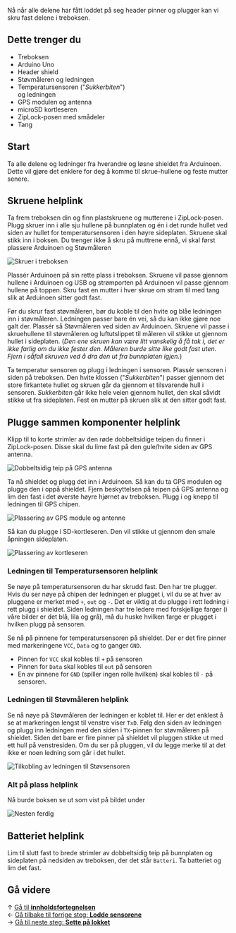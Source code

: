 Nå når alle delene har fått loddet på seg header pinner og plugger kan vi skru fast delene i treboksen.

## Dette trenger du

* Treboksen
* Arduino Uno
* Header shield
* Støvmåleren og ledningen
* Temperatursensoren ("*Sukkerbiten*")  
  og ledningen
* GPS modulen og antenna
* microSD kortleseren
* ZipLock-posen med smådeler
* Tang

## Start

Ta alle delene og ledninger fra hverandre og løsne shieldet fra Arduinoen. Dette vil gjøre det enklere for deg å komme til skrue-hullene og feste mutter senere.

## Skruene helplink

Ta frem treboksen din og finn plastskruene og mutterene i ZipLock-posen. Plugg skruer inn i alle sju hullene på bunnplaten og én i det runde hullet ved siden av hullet for temperatursensoren i den høyre sideplaten. Skruene skal stikk inn i boksen. Du trenger ikke å skru på muttrene ennå, vi skal først plassere Arduinoen og Støvmåleren

![Skruer i treboksen][skrews-placement]

Plassér Arduinoen på sin rette plass i treboksen. Skruene vil passe gjennom hullene i Arduinoen og USB og strømporten på Arduinoen vil passe gjennom hullene på toppen. Skru fast en mutter i hver skrue om stram til med tang slik at Arduinoen sitter godt fast.

Før du skrur fast støvmåleren, bør du koble til den hvite og blåe ledningen inn i støvmåleren. Ledningen passer bare én vei, så du kan ikke gjøre noe galt der. Plassér så Støvmåleren ved siden av Arduinoen. Skruene vil passe i skruehullene til støvmåleren og luftutslippet til måleren vil stikke ut gjennom hullet i sideplaten. (*Den ene skruen kan være litt vanskelig å få tak i, det er ikke farlig om du ikke fester den. Måleren burde sitte like godt fast uten. Fjern i såfall skruven ved å dra den ut fra bunnplaten igjen.*)

Ta temperatur sensoren og plugg i ledningen i sensoren. Plassér sensoren i siden på treboksen. Den hvite klossen ("*Sukkerbiten*") passer gjennom det store firkantete hullet og skruen går da gjennom et tilsvarende hull i sensoren. *Sukkerbiten* går ikke hele veien gjennom hullet, den skal såvidt stikke ut fra sideplaten. Fest en mutter på skruen slik at den sitter godt fast.

## Plugge sammen komponenter helplink

Klipp til to korte strimler av den røde dobbeltsidige teipen du finner i ZipLock-posen. Disse skal du lime fast på den gule/hvite siden av GPS antenna.

![Dobbeltsidig teip på GPS antenna][tape-on-gps]

Ta nå shieldet og plugg det inn i Arduinoen. Så kan du ta GPS modulen og plugge den i oppå shieldet. Fjern beskyttelsen på teipen på GPS antenna og lim den fast i det øverste høyre hjørnet av treboksen. Plugg i og knepp til ledningen til GPS chipen.

![Plassering av GPS module og antenne][gps-placement]

Så kan du plugge i SD-kortleseren. Den vil stikke ut gjennom den smale åpningen sideplaten.

![Plassering av kortleseren][sd-placement]

### Ledningen til Temperatursensoren helplink

Se nøye på temperatursensoren du har skrudd fast. Den har tre plugger. Hvis du ser nøye på chipen der ledningen er plugget i, vil du se at hver av pluggene er merket med `+`, `out` og `-`. Det er viktig at du plugge i rett ledning i rett plugg i shieldet. Siden ledningen har tre ledere med forskjellige farger (i våre bilder er det blå, lila og grå), må du huske hvilken farge er plugget i hvilken plugg på sensoren. 

Se nå på pinnene for temperatursensoren på shieldet. Der er det fire pinner med markeringene `VCC`, `Data` og to ganger `GND`.

* Pinnen for `VCC` skal kobles til `+` på sensoren
* Pinnen for `Data` skal kobles til `out` på sensoren
* En av pinnene for `GND` (spiller ingen rolle hvilken) skal kobles til `-` på sensoren.

### Ledningen til Støvmåleren helplink

Se nå nøye på Støvmåleren der ledningen er koblet til. Her er det enklest å se at markeringen lengst til venstre viser `TxD`. Følg den siden av ledningen og plugg inn ledningen med den siden i `TX`-pinnen for støvmåleren på shieldet. Siden det bare er fire pinner på shieldet vil pluggen stikke ut med ett hull på venstresiden. Om du ser på pluggen, vil du legge merke til at det ikke er noen ledning som går i det hullet.

![Tilkobling av ledningen til Støvsensoren][pm-cable]

### Alt på plass helplink

Nå burde boksen se ut som vist på bildet under

![Nesten ferdig][all-placement]

## Batteriet helplink

Lim til slutt fast to brede strimler av dobbeltsidig teip på bunnplaten og sideplaten på nedsiden av treboksen, der det står `Batteri`. Ta batteriet og lim det fast.

## Gå videre

&uarr; [Gå til **innholdsfortegnelsen**][home]  
&larr; [Gå tilbake til forrige steg: **Lodde sensorene**][sensors]  
&rarr; [Gå til neste steg: **Sette på lokket**][lid]  

[home]: Guide-Bygging-og-Lodding
[sensors]: Lodde-sensorene
[lid]: Sette-på-lokket

[skrews-placement]: img/20171019_111902.jpg
[tape-on-gps]: img/20171019_130944.jpg
[gps-placement]: img/20171019_132825.jpg
[sd-placement]: img/20171019_132839.jpg
[pm-cable]: img/20171019_120201_cable.jpg
[all-placement]: img/20171019_134129.jpg
